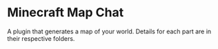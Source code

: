 # Minecraft Map Chat

A plugin that generates a map of your world. Details for each part are in their
respective folders.
